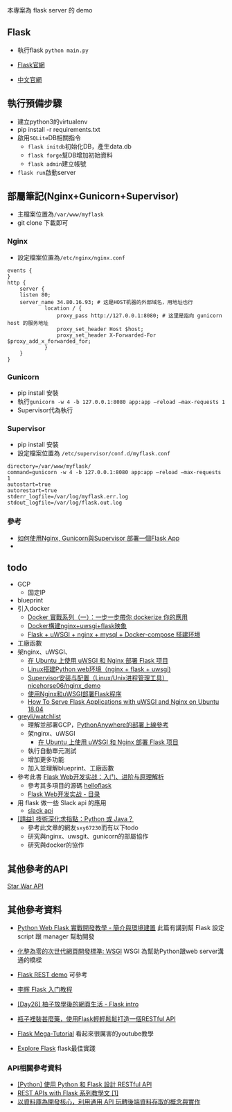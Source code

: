 本專案為 flask server 的 demo

## Flask

* 執行flask `python main.py`

* [Flask官網](http://flask.pocoo.org/)

* [中文官網](http://docs.jinkan.org/docs/flask/)

## 執行預備步驟
* 建立python3的virtualenv
* pip install -r requirements.txt
* 啟用`SQLite`DB相關指令
    * `flask initdb`初始化DB，產生data.db
    * `flask forge`幫DB增加初始資料
    * `flask admin`建立帳號
* `flask run`啟動server

## 部屬筆記(Nginx+Gunicorn+Supervisor)
* 主檔案位置為`/var/www/myflask`
* git clone 下載即可
### Nginx
* 設定檔案位置為`/etc/nginx/nginx.conf`
```
events {
}
http {
    server {
    listen 80;
    server_name 34.80.16.93; # 这是HOST机器的外部域名，用地址也行
            location / {
                proxy_pass http://127.0.0.1:8080; # 这里是指向 gunicorn host 的服务地址
                proxy_set_header Host $host;
                proxy_set_header X-Forwarded-For $proxy_add_x_forwarded_for;
            }
    }
}
```
### Gunicorn
* pip install 安裝
* 執行`gunicorn -w 4 -b 127.0.0.1:8080 app:app –reload –max-requests 1`
* Supervisor代為執行
### Supervisor
* pip install 安裝
* 設定檔案位置為 ` /etc/supervisor/conf.d/myflask.conf `
```
directory=/var/www/myflask/
command=gunicorn -w 4 -b 127.0.0.1:8080 app:app –reload –max-requests 1
autostart=true
autorestart=true
stderr_logfile=/var/log/myflask.err.log
stdout_logfile=/var/log/flask.out.log
```

### 參考
* [如何使用Nginx, Gunicorn與Supervisor 部署一個Flask App](https://peterli.website/%E5%A6%82%E4%BD%95%E4%BD%BF%E7%94%A8nginx-gunicorn%E8%88%87supervisor-%E9%83%A8%E7%BD%B2%E4%B8%80%E5%80%8Bflask-app/)
* []()

## todo
* GCP
    * 固定IP
* blueprint
* 引入docker
    * [Docker 實戰系列（一）：一步一步帶你 dockerize 你的應用](https://larrylu.blog/step-by-step-dockerize-your-app-ecd8940696f4)
    * [Docker構建nginx+uwsgi+flask映象](https://www.itread01.com/content/1546680669.html)
    * [Flask + uWSGI + nginx + mysql + Docker-compose 搭建环境](https://blog.szfszf.top/tech/flask-uwsgi-nginx-mysql-docker-compose-%E6%90%AD%E5%BB%BA%E7%8E%AF%E5%A2%83/)
* 工廠函數
* 架nginx、uWSGI、
    * [在 Ubuntu 上使用 uWSGI 和 Nginx 部署 Flask 项目](https://lufficc.com/blog/how-to-serve-flask-applications-with-uwsgi-and-nginx-on-ubuntu)
    * [Linux搭建Python web环境（nginx + flask + uwsgi)](https://www.jianshu.com/p/85692a94e99b)
    * [Supervisor安装与配置（Linux/Unix进程管理工具）](https://blog.csdn.net/xyang81/article/details/51555473)
    [nicehorse06/nginx_demo](https://github.com/nicehorse06/nginx_demo)
    * [使用Nginx和uWSGI部署Flask程序](http://www.xumenger.com/nginx-flask-python-20180331/)
    * [How To Serve Flask Applications with uWSGI and Nginx on Ubuntu 18.04](https://www.digitalocean.com/community/tutorials/how-to-serve-flask-applications-with-uswgi-and-nginx-on-ubuntu-18-04)
* [greyli/watchlist](https://github.com/greyli/watchlist)
    * 理解並部署GCP，[PythonAnywhere的部署上線參考](https://read.helloflask.com/c11-deploy)
    * 架nginx、uWSGI
        * [在 Ubuntu 上使用 uWSGI 和 Nginx 部署 Flask 项目](https://lufficc.com/blog/how-to-serve-flask-applications-with-uwsgi-and-nginx-on-ubuntu)
    * 執行自動單元測試
    * 增加更多功能
    * 加入並理解blueprint、工廠函數
* 參考此書 [Flask Web开发实战：入门、进阶与原理解析](http://helloflask.com/book/)
    * 參考其多項目的源碼 [helloflask](https://github.com/greyli/helloflask) 
    * [Flask Web开发实战 - 目录](http://helloflask.com/book/contents/)
* 用 flask 做一些 Slack api 的應用
    * [slack api](https://api.slack.com/)
* [[請益] 技術深化求指點：Python 或 Java？](https://www.ptt.cc/bbs/Soft_Job/M.1558755539.A.9B7.html) 
    * 參考此文章的網友`sxy67230`而有以下todo
    * 研究與nginx、uwsgit、gunicorn的部屬協作
    * 研究與docker的協作

## 其他參考的API

[Star War API](https://swapi.co/)

## 其他參考資料

* [Python Web Flask 實戰開發教學 - 簡介與環境建置](https://blog.techbridge.cc/2017/06/03/python-web-flask101-tutorial-introduction-and-environment-setup/) 此篇有講到幫 Flask 設定 script 跟 manager 幫助開發

* [化整為零的次世代網頁開發標準: WSGI](http://blog.ez2learn.com/2010/01/27/introduction-to-wsgi/) WSGI 為幫助Python跟web server溝通的橋樑

* [Flask REST demo](https://github.com/udemy-course/flask-rest-demo) 可參考

* [李辉 Flask 入门教程](https://read.helloflask.com/)

* [[Day26] 柚子放學後的網頁生活 - Flask intro](https://ithelp.ithome.com.tw/articles/10209103)

* [瓶子裡裝甚麼藥，使用Flask輕輕鬆鬆打造一個RESTful API ](https://ithelp.ithome.com.tw/users/20111432/ironman/1635)

* [Flask Mega-Tutorial](https://blog.miguelgrinberg.com/post/the-flask-mega-tutorial-part-i-hello-world) 看起來很厲害的youtube教學

* [Explore Flask](http://exploreflask.com/en/latest/) flask最佳實踐

### API相關參考資料
* [[Python] 使用 Python 和 Flask 設計 RESTful API](https://blog.taiker.space/python-shi-yong-python-he-flask-she-ji-restful-api/)
* [REST APIs with Flask 系列教學文 [1]](https://medium.com/@twilightlau94/rest-apis-with-flask-%E7%B3%BB%E5%88%97%E6%95%99%E5%AD%B8%E6%96%87-1-5405216d3166)
* [以資料庫為開發核心，利用通用 API 玩轉後端資料存取的概念與實作](https://ithelp.ithome.com.tw/users/20111421/ironman/1615)